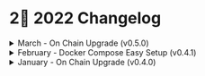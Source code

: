# 2⃣ 2022 Changelog

<details>

<summary>March - On Chain Upgrade (v0.5.0)</summary>

## Context

This new node version is intended to enhance functionality currently available on v0.4.x. The upgrade to v0.5.x will be a breaking change that introduces new routes, fixes a few technical debt issues identified and overall offers significant enhancements to the identity functionality and security of the network.

Nominally, this upgrade would happen with v0.5.x, with only minor version upgrades that are compatible with v0.5.0 allowed.

## Changelog

### Identity Improvements&#x20;

#### Improved validation of did:cheqd identifiers

**What has changed?**

Our [did:cheqd Decentralized Identifier (DID)](https://docs.cheqd.io/node/architecture/adr-list/adr-002-cheqd-did-method) method provides a unique identification number for a DID Subject. This can be thought of in a very similar way to traditional bank cards. (Note: While the example of a bank card is used here, DIDs on ledger are typically written for companies, not individuals.)

![](https://lh5.googleusercontent.com/QnSlKr4TXeBaqlYcNkW1wEmGYatcEBi6vMPPnJSVBz96ENGeFkK01xBhRtSOdhS\_Ot3q3YEFTslDuWNMWoNnb3yXWFHTIrR9N9Iv4ldwheI2357ApOvpe7YoLqqhnEdc7sRMI7CSjq1E63QDUA)

Within a bank card, different sections of the card identify different actors, such as the Network, Issuer ID and a Unique Account Number - and when put together, you have a complete card number. DIDs are similar, in the sense that different components of the DID mean different things:

In this update, cheqd has updated the way that DIDs are created and resolved to ensure that the [Unique Identifier is a Base58 encoded string (either 16 or 32 characters long)](https://docs.cheqd.io/node/architecture/adr-list/adr-002-cheqd-did-method). This was done to keep it consistent with the [Hyperledger Indy DID method identifier specification.](https://hyperledger.github.io/indy-did-method/#indy-did-method-identifiers)

**Why it is important?**&#x20;

Prior to the upgrade, the ledger code itself was relatively “dumb”: the responsibility of ensuring that a valid unique identifier was created, matching our DID specification, would be done client-side. While the cheqd ledger did implement a uniqueness check to ensure that no other DIDs with the same identifier existed within a namespace, it didn’t implement checks to ensure that the identifier specification was met. (This is broadly how a lot of Hyperledger Indy SDKs currently do this.)&#x20;

We believe that that there will be a blend of various levels of technical complexity in client-side SDKs that interact with DIDs, so relying on only client SDKs to implement this is an unsafe method. By adding checks on the ledger itself, it allows us to ensure consistency across a wide range of client SDKs.&#x20;

We are additionally exploring future iterations which would allow unique identifiers to be defined as [**UUIDs**](https://en.wikipedia.org/wiki/Universally\_unique\_identifier) instead of the Indy DID method technique as well.

#### More comprehensive cryptographic checks for DID updates

**What has changed?**&#x20;

In Hyperledger Indy, the assumption was that DID would have only one [Verification Method](https://w3c.github.io/did-core/#verification-methods) and one [Controller](https://w3c.github.io/did-core/#did-controller) per DID. The [DID Core specification](https://w3c.github.io/did-core/) has evolved since then to allow for multiple controllers and more complex [Verification Relationships](https://w3c.github.io/did-core/#verification-relationships).

[Learn more about DID’s (Decentralised Identifiers)](https://learn.cheqd.io/overview/introduction-to-decentralised-identity/what-is-a-decentralised-identifier-did) and why they’re important on [learn.cheqd.io](https://learn.cheqd.io)

The cheqd DID method allows multiple controllers, verification methods, and complex relationships to be defined which brings it in-line with the DID Core specification. But this also introduces new challenges. To illustrate through an example, let’s say there is:&#x20;

1. A DID Document with three Verification Methods listed within the [**Verification Methods**](https://w3c.github.io/did-core/#verification-methods) section of the DID Document (“DIDDoc”)
2. Next, there is a request to add a new Verification Method to the DID Document.&#x20;
3. The question is: how should this DID Document be updated; who needs to sign to make this change?

Prior to the upgrade, when a DID update request was made, the ledger would only ask for the existing Verification Method(s) listed in the DID Document to sign to approve the change. We have changed this to ensure that both the existing and new Verification Method keys need to sign the update request.

This is important because it will prove that the controller(s) of any new Verification Method(s) have control of the relevant key(s) that the DID update is trying to achieve. This is much more secure because it achieves a level of trust that all of the Verification Method(s) listed in the DID Document can be appropriately signed for by their Controller(s). It also, importantly, follows the **** [**DID Core Specification**](https://www.w3.org/TR/did-core/)**.** Improved DID Resolution metadata for updated DIDs

**What has changed?**&#x20;

When a DID is resolved, it fetches resolution metadata in addition to the DID Document.. This metadata contains entries such as when a DID was created as well as when it was most recently updated.&#x20;

Prior to the upgrade, the Update metadata field would contain the same data as the Created field if the DID had never been updated. We’ve changed this to a null value instead of the same date/time, to make it easier for software to understand this scenario.&#x20;

**Why is this important?**&#x20;

If you see the Update field reads null, it means the DIDDoc has never been updated. This clears up any potential confusion and aligns the DID resolution metadata.

#### Implemented static validation for Verification Method keys.&#x20;

**What has changed?**

We have changed the way we validate Verification Method keys, splitting this into:&#x20;

* Static validation;&#x20;
* Dynamic validation.

The former, static validation checks, are performed before the inclusion of a transaction in the mempool; and the latter, dynamic validation checks, are performed during the transaction execution once it is included in the blockchain.

**Why is this important?**

Splitting these is important because now errors in Verification Method keys can be caught earlier and flagged, before any transaction enters the mempool.&#x20;

_Note: The mempool serves the purpose of keeping track of transactions seen by all full-nodes. Full-nodes keep a mempool cache of the last ‘mempool.cache\_size’ transactions they have seen, as a first line of defence to prevent replay attacks._&#x20;

Therefore, the validation improvements will allow nodes to reject invalid transactions in the early stages without including them in the chain and charging the user.&#x20;

This in turn speeds up the cheqd network as incorrect transactions are not being committed and incorrect Verification Method keys are not errored out when committing a transaction to the mempool.&#x20;

We’re also using other work to build similar efficiency improvements:&#x20;

* This validator package for null checks, generic DID validity checks in static validation
* This validator package for DID namespace checks in dynamic validation.

#### Implemented JSON Web Key (JWK) support.

Within the DID Core specification there are two types of key in a Verification Method:

* JSON Web Key (JWK); and&#x20;
* Public Key Multibase.&#x20;

Previously, the only format of key supported was **publicKeyMultibase**&#x20;

Having only one of these two options limits the scalability and interoperability of the cheqd network, as the supported Verification Method keys are limited.&#x20;

Therefore, we implemented JSON Web Key (JWK) support.&#x20;

Why is this important?&#x20;

With JWK, cheqd now supports a broader selection of Public Key encoding schemes, which is an important improvement, given our focus on interoperability and eventual cross-ledger support.

### Tech Debt & Bug Fixes&#x20;

#### Fixed date/time representation in DID Resolution&#x20;

**What has changed?**&#x20;

Previously, we were using a Cosmos format of datetime, rather than what is defined in the DID core spec. Now this has been changed to align with DID Core.&#x20;

**Why is this important?**&#x20;

This aligns our DID Document metadata with DID Core, making it more semantically interoperable and spec compliant.&#x20;

**DID metadata VersionId now populates a Tendermint’s tx\_hash in the correct format**&#x20;

**What has changed?**&#x20;

As cheqd is a chain built on the Cosmos SDK, it relies on Tendermint as its consensus mechanism.&#x20;

This means that when something is written to the network, there is a Tendermint transaction hash that is created. This is specific to Cosmos chains.&#x20;

Within DID Document metadata, there is a field called VersionID which, as the name suggests, denotes the specific version of the DID Document.&#x20;

Previously, in this field, we were generating a hash from the transaction itself to calculate the DIDDoc version ID. We have now changed this to populate a Tendermint transaction hash.&#x20;

**Why is this important?**&#x20;

This is important because the DIDDoc VersionID can now be retrieved right after the creation of the DID, with the DID now more easily searchable on a Block Explorer. Previously, we needed to create the DID, THEN ask it to create version ID, then update.&#x20;

This update streamlines the process and makes it more efficient.&#x20;

### Full changelog

* [cheqd/cheqd-node@v0.4.0...v0.5.0](https://github.com/cheqd/cheqd-node/compare/v0.4.0...v0.5.0)



</details>

<details>

<summary>February - Docker Compose Easy Setup (v0.4.1) </summary>

### Context

Our [packaged releases](https://github.com/cheqd/cheqd-node/releases) are currently compiled and tested for `Ubuntu 20.04 LTS`, which is the recommended operating system for installation using Debian package or binaries.

For other operating systems, we needed to provide an alternative approach. Therefore, this point release was intiated which offers a [pre-built Docker image releases for `cheqd-node`](https://github.com/orgs/cheqd/packages?repo\_name=cheqd-node).

### Changelog

* Docker Compose Easy Setup
* Docker Compose Easy Setup ([#250](https://github.com/cheqd/cheqd-node/pull/250))&#x20;
* Add euox pipefail check for bash scripts ([#266](https://github.com/cheqd/cheqd-node/pull/266))&#x20;
* Test for positive case of upgrade process ([#268](https://github.com/cheqd/cheqd-node/pull/268))
* Refactor Debian package installer to handle upgrade scenarios better ([#279](https://github.com/cheqd/cheqd-node/pull/279)) (Andrew Nikitin)
* Unified network configuration generation ([#267](https://github.com/cheqd/cheqd-node/pull/267))
* Further docker, tests improvements ([#280](https://github.com/cheqd/cheqd-node/pull/280))&#x20;
* Updated recommended docker image version&#x20;
* Revert fastsync version to `v0` ([#256](https://github.com/cheqd/cheqd-node/pull/256))&#x20;
* Fix small errors around postpurge script&#x20;

### Full changelog

[https://github.com/cheqd/cheqd-node/compare/v0.4.0...v0.4.1](https://github.com/cheqd/cheqd-node/compare/v0.4.0...v0.4.1)

</details>

<details>

<summary>January - On Chain Upgrade (v0.4.0) </summary>

### Context

This software upgrade proposal upgraded the version of cheqd-node software on cheqd-mainnet-1 from v0.3.1, to v0.4.x.&#x20;

Following the successful release of our mainnet in November 2021, we wanted to fast-follow with a some immediate improvements we felt necessary for the cheqd network.&#x20;

This new node version is intended to enhance functionality currently available on v0.3.1. The upgrade to v0.4.x will be a breaking change that introduces new routes, plus fixes a few technical debt issues identified in the v0.3.x branch.

### Changelog

* Bumped Cosmos SDK version from v0.44.3 to v0.44.5
* Update DID operations in version v0.3.1 did not carry out a check on the keys used to authenticate the transaction.&#x20;
  * In essence, this meant that any update DID operation could incorrectly update a DID or its associated DIDDoc. This has now been fixed.
* Switched build system from using Starport to using Makefiles.&#x20;
  * This gives greater control for future improvements and optimisation in adding support for other operating systems, database backends etc.
* The node software binary has now been compiled with support for Ledger hardware wallet devices for key storage.
* REST/gRPC endpoints for querying DIDs have been added. Documentation will be added to explain how these endpoints work.

### Full changelog

&#x20;[\[cheqd/cheqd-node@v0.3.1...v0.4.0\]](https://github.com/cheqd/cheqd-node/compare/v0.3.1...v0.4.0)





</details>
